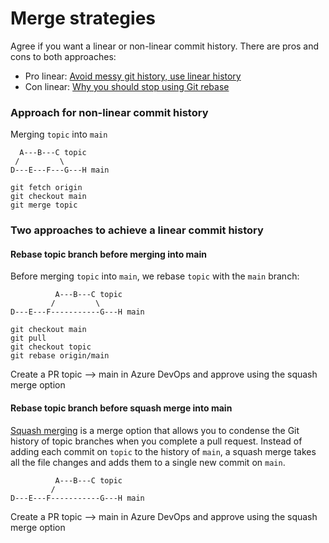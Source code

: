 # Merge strategies

Agree if you want a linear or non-linear commit history. There are pros and cons to both approaches:

* Pro linear: [Avoid messy git history, use linear history](https://dev.to/bladesensei/avoid-messy-git-history-3g26)
* Con linear: [Why you should stop using Git rebase](https://medium.com/@fredrikmorken/why-you-should-stop-using-git-rebase-5552bee4fed1)

### Approach for non-linear commit history <a href="#approach-for-non-linear-commit-history" id="approach-for-non-linear-commit-history"></a>

Merging `topic` into `main`

```
  A---B---C topic
 /         \
D---E---F---G---H main

git fetch origin
git checkout main
git merge topic
```

### Two approaches to achieve a linear commit history <a href="#two-approaches-to-achieve-a-linear-commit-history" id="two-approaches-to-achieve-a-linear-commit-history"></a>

#### Rebase topic branch before merging into main <a href="#rebase-topic-branch-before-merging-into-main" id="rebase-topic-branch-before-merging-into-main"></a>

Before merging `topic` into `main`, we rebase `topic` with the `main` branch:

```
          A---B---C topic
         /         \
D---E---F-----------G---H main

git checkout main
git pull
git checkout topic
git rebase origin/main
```

Create a PR topic --> main in Azure DevOps and approve using the squash merge option

#### Rebase topic branch before squash merge into main <a href="#rebase-topic-branch-before-squash-merge-into-main" id="rebase-topic-branch-before-squash-merge-into-main"></a>

[Squash merging](https://learn.microsoft.com/en-us/azure/devops/repos/git/merging-with-squash?view=azure-devops) is a merge option that allows you to condense the Git history of topic branches when you complete a pull request. Instead of adding each commit on `topic` to the history of `main`, a squash merge takes all the file changes and adds them to a single new commit on `main`.

```
          A---B---C topic
         /
D---E---F-----------G---H main
```

Create a PR topic --> main in Azure DevOps and approve using the squash merge option
